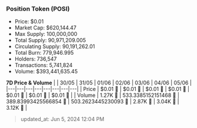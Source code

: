 
  ### Position Token (POSI)
  - Price: $0.01
  - Market Cap: $620,144.47
  - Max Supply: 100,000,000
  - Total Supply: 90,971,209.005
  - Circulating Supply: 90,191,262.01
  - Total Burn: 779,946.995
  - Holders: 736,547
  - Transactions: 5,741,824
  - Volume: $393,441,635.45

  **7D Price & Volume**
  | | 30&#x2F;05 | 31&#x2F;05 | 01&#x2F;06 | 02&#x2F;06 | 03&#x2F;06 | 04&#x2F;06 | 05&#x2F;06 |
  |---|---|---|---|---|---|---|---|
  | Price | $0.01 🔻 | $0.01 🚀 | $0.01 🚀 | $0.01 🔻 | $0.01 🔻 | $0.01 🚀 | $0.01 🚀 |
  | Volume | 1.27K 🔻 | 533.3385152151468 🔻 | 389.83993425566854 🔻 | 503.2623445230093 🚀 | 2.87K 🚀 | 3.04K 🚀 | 3.12K 🚀 |

  > updated_at: Jun 5, 2024 12:04 PM

